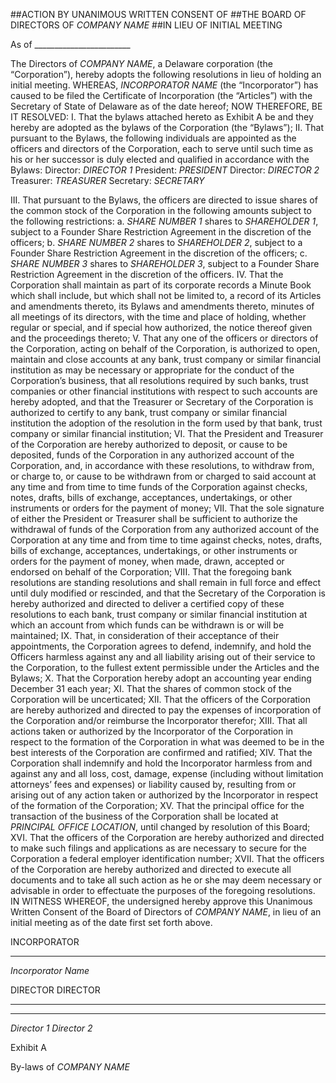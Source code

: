 ##ACTION BY UNANIMOUS WRITTEN CONSENT OF
##THE BOARD OF DIRECTORS OF 
*COMPANY NAME*
##IN LIEU OF INITIAL MEETING

As of ________________________

The Directors of *COMPANY NAME*, a Delaware corporation (the “Corporation”), hereby adopts the following resolutions in lieu of holding an initial meeting.
WHEREAS, *INCORPORATOR NAME* (the “Incorporator”) has caused to be filed the Certificate of Incorporation (the “Articles”) with the Secretary of State of Delaware as of the date hereof;
NOW THEREFORE, BE IT RESOLVED:
I.	That the bylaws attached hereto as Exhibit A be and they hereby are adopted as the bylaws of the Corporation (the “Bylaws”);
II.	That pursuant to the Bylaws, the following individuals are appointed as the officers and directors of the Corporation, each to serve until such time as his or her successor is duly elected and qualified in accordance with the Bylaws:
Director:	*DIRECTOR 1*	President:	*PRESIDENT*
Director:	*DIRECTOR 2*	Treasurer:	*TREASURER*
	 	Secretary:	*SECRETARY*

III.	That pursuant to the Bylaws, the officers are directed to issue shares of the common stock of the Corporation in the following amounts subject to the following restrictions:
a.	*SHARE NUMBER 1* shares to *SHAREHOLDER 1*, subject to a Founder Share Restriction Agreement in the discretion of the officers;
b.	*SHARE NUMBER 2* shares to *SHAREHOLDER 2*, subject to a Founder Share Restriction Agreement in the discretion of the officers;
c.	*SHARE NUMBER 3* shares to *SHAREHOLDER 3*, subject to a Founder Share Restriction Agreement in the discretion of the officers.
IV.	That the Corporation shall maintain as part of its corporate records a Minute Book which shall include, but which shall not be limited to, a record of its Articles and amendments thereto, its Bylaws and amendments thereto, minutes of all meetings of its directors, with the time and place of holding, whether regular or special, and if special how authorized, the notice thereof given and the proceedings thereto;
V.	That any one of the officers or directors of the Corporation, acting on behalf of the Corporation, is authorized to open, maintain and close accounts at any bank, trust company or similar financial institution as may be necessary or appropriate for the conduct of the Corporation’s business, that all resolutions required by such banks, trust companies or other financial institutions with respect to such accounts are hereby adopted, and that the Treasurer or Secretary of the Corporation is authorized to certify to any bank, trust company or similar financial institution the adoption of the resolution in the form used by that bank, trust company or similar financial institution;
VI.	That the President and Treasurer of the Corporation are hereby authorized to deposit, or cause to be deposited, funds of the Corporation in any authorized account of the Corporation, and, in accordance with these resolutions, to withdraw from, or charge to, or cause to be withdrawn from or charged to said account at any time and from time to time funds of the Corporation against checks, notes, drafts, bills of exchange, acceptances, undertakings, or other instruments or orders for the payment of money;
VII.	That the sole signature of either the President or Treasurer shall be sufficient to authorize the withdrawal of funds of the Corporation from any authorized account of the Corporation at any time and from time to time against checks, notes, drafts, bills of exchange, acceptances, undertakings, or other instruments or orders for the payment of money, when made, drawn, accepted or endorsed on behalf of the Corporation;
VIII.	That the foregoing bank resolutions are standing resolutions and shall remain in full force and effect until duly modified or rescinded, and that the Secretary of the Corporation is hereby authorized and directed to deliver a certified copy of these resolutions to each bank, trust company or similar financial institution at which an account from which funds can be withdrawn is or will be maintained;
IX.	That, in consideration of their acceptance of their appointments, the Corporation agrees to defend, indemnify, and hold the Officers harmless against any and all liability arising out of their service to the Corporation, to the fullest extent permissible under the Articles and the Bylaws;
X.	That the Corporation hereby adopt an accounting year ending December 31 each year;
XI.	That the shares of common stock of the Corporation will be uncerticated;
XII.	That the officers of the Corporation are hereby authorized and directed to pay the expenses of incorporation of the Corporation and/or reimburse the Incorporator therefor;
XIII.	That all actions taken or authorized by the Incorporator of the Corporation in respect to the formation of the Corporation in what was deemed to be in the best interests of the Corporation are confirmed and ratified;
XIV.	That the Corporation shall indemnify and hold the Incorporator harmless from and against any and all loss, cost, damage, expense (including without limitation attorneys’ fees and expenses) or liability caused by, resulting from or arising out of any action taken or authorized by the Incorporator in respect of the formation of the Corporation;
XV.	That the principal office for the transaction of the business of the Corporation shall be located at *PRINCIPAL OFFICE LOCATION*, until changed by resolution of this Board;
XVI.	That the officers of the Corporation are hereby authorized and directed to make such filings and applications as are necessary to secure for the Corporation a federal employer identification number;
XVII.	That the officers of the Corporation are hereby authorized and directed to execute all documents and to take all such action as he or she may deem necessary or advisable in order to effectuate the purposes of the foregoing resolutions.
IN WITNESS WHEREOF, the undersigned hereby approve this Unanimous Written Consent of the Board of Directors of *COMPANY NAME*, in lieu of an initial meeting as of the date first set forth above.

INCORPORATOR	


________________________________________	
*Incorporator Name*	
	
DIRECTOR	DIRECTOR


________________________________________	

________________________________________
*Director 1*	*Director 2*

 
Exhibit A

By-laws of *COMPANY NAME*

